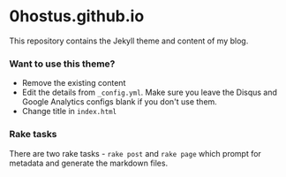 
# 0hostus.github.io

This repository contains the Jekyll theme and content of my blog.

### Want to use this theme?

* Remove the existing content
* Edit the details from `_config.yml`. Make sure you leave the Disqus and
  Google Analytics configs blank if you don't use them.
* Change title in `index.html`

### Rake tasks

There are two rake tasks - `rake post` and `rake page` which prompt for
metadata and generate the markdown files.


